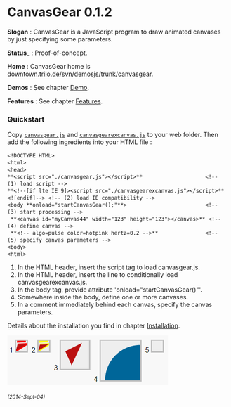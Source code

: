 ﻿# CanvasGear 0.1.2

**Slogan** : CanvasGear is a JavaScript program to draw animated canvases by just specifying some parameters.

**Status**_ : Proof-of-concept.

**Home** : CanvasGear home is [downtown.trilo.de/svn/demosjs/trunk/canvasgear](http://downtown.trilo.de/svn/demosjs/trunk/canvasgear/index.html).

**Demos** : See chapter [Demo](http://downtown.trilo.de/svn/demosjs/trunk/canvasgear/demo.html).

**Features** : See chapter [Features](http://downtown.trilo.de/svn/demosjs/trunk/canvasgear/features.html).

### Quickstart

Copy [`canvasgear.js`](./canvasgear.js) and [`canvasgearexcanvas.js`](./canvasgearexcanvas.js)
to your web folder. Then add the following ingredients into your HTML file :

```
<!DOCTYPE HTML>
<html>
<head>
**<script src="./canvasgear.js"></script>**                    <!-- (1) load script -->
**<!--[if lte IE 9]><script src="./canvasgearexcanvas.js"></script>** <![endif]--> <!-- (2) load IE compatibility -->
<body **onload="startCanvasGear();"**>                         <!-- (3) start processing -->
 **<canvas id="myCanvas44" width="123" height="123"></canvas>** <!-- (4) define canvas -->
 **<!-- algo=pulse color=hotpink hertz=0.2 -->**               <!-- (5) specify canvas parameters -->
<body>
<html>
```

 1. In the HTML header, insert the script tag to load canvasgear.js.
 2. In the HTML header, insert the line to conditionally load canvasgearexcanvas.js.
 3. In the body tag, provide attribute 'onload="startCanvasGear()"'.
 4. Somewhere inside the body, define one or more canvases.
 5. In a comment immediately behind each canvas, specify the canvas parameters.

Details about the installation you find in chapter [Installation](http://downtown.trilo.de/svn/demosjs/trunk/canvasgear/install.html).

[![CanvasGear Demo](img/20140829o0322.icondrawer-demo-cut.png)](http://downtown.trilo.de/svn/demosjs/trunk/canvasgear/demo.html)

<small>*(2014-Sept-04)*</small>

